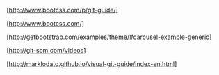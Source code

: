 [http://www.bootcss.com/p/git-guide/]

[http://www.bootcss.com/]

[http://getbootstrap.com/examples/theme/#carousel-example-generic]

[http://git-scm.com/videos]

[http://marklodato.github.io/visual-git-guide/index-en.html]
